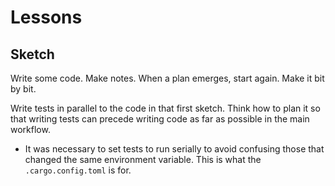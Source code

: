 # Lessons

## Sketch

Write some code. Make notes. When a plan emerges, start again. Make it bit by bit.

Write tests in parallel to the code in that first sketch. Think how to plan it so that writing tests can precede writing code as far as possible in the main workflow.

- It was necessary to set tests to run serially to avoid confusing those that changed the same environment variable. This is what the `.cargo.config.toml` is for.
